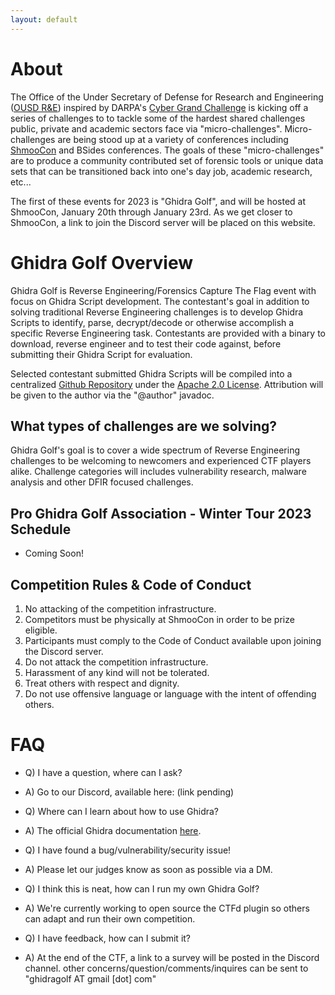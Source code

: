 ```yaml
---
layout: default
---
```


# About
The Office of the Under Secretary of Defense for Research and Engineering ([OUSD R&E](https://www.cto.mil/)) inspired by DARPA's [Cyber Grand Challenge](https://www.darpa.mil/program/cyber-grand-challenge) is kicking off a series of challenges to to tackle some of the hardest shared challenges public, private and academic sectors face via  "micro-challenges". Micro-challenges are being stood up at a variety of conferences including [ShmooCon](https://shmoocon.org/) and BSides conferences. The goals of these "micro-challenges" are to produce a community contributed set of forensic tools or unique data sets that can be transitioned back into one's day job, academic research, etc...

The first of these events for 2023 is "Ghidra Golf", and will be hosted at ShmooCon, January 20th through January 23rd.
As we get closer to ShmooCon, a link to join the Discord server will be placed on this website.

# Ghidra Golf Overview
Ghidra Golf is Reverse Engineering/Forensics Capture The Flag event with focus on Ghidra Script development.
The contestant's goal in addition to solving traditional Reverse Engineering challenges is to develop Ghidra Scripts to identify, parse, decrypt/decode or otherwise accomplish a specific Reverse Engineering task. Contestants are provided with a binary to download, reverse engineer and to test their code against, before submitting their Ghidra Script for evaluation. 

Selected contestant submitted Ghidra Scripts will be compiled into a centralized [Github Repository](https://github.com/ghidragolf/ghidra_scripts) under the [Apache 2.0 License](https://www.apache.org/licenses/LICENSE-2.0).
Attribution will be given to the author via the "@author" javadoc. 

## What types of challenges are we solving?
Ghidra Golf's goal is to cover a wide spectrum of Reverse Engineering challenges to be welcoming to newcomers and experienced CTF players alike. Challenge categories will includes vulnerability research, malware analysis and other DFIR focused challenges.

## Pro Ghidra Golf Association - Winter Tour 2023 Schedule
* Coming Soon!

## Competition Rules & Code of Conduct
1. No attacking of the competition infrastructure.
2. Competitors must be physically at ShmooCon in order to be prize eligible.
3. Participants must comply to the Code of Conduct available upon joining the Discord server.
4. Do not attack the competition infrastructure.
5. Harassment of any kind will not be tolerated.
6. Treat others with respect and dignity.
7. Do not use offensive language or language with the intent of offending others.

# FAQ
* Q) I have a question, where can I ask?
* A) Go to our Discord, available here: (link pending)

* Q) Where can I learn about how to use Ghidra?
* A) The official Ghidra documentation [here](https://github.com/NationalSecurityAgency/ghidra/tree/master/GhidraDocs/GhidraClass).

* Q) I have found a bug/vulnerability/security issue!
* A) Please let our judges know as soon as possible via a DM.

* Q) I think this is neat, how can I run my own Ghidra Golf?
* A) We're currently working to open source the CTFd plugin so others can adapt and run their own competition.

* Q) I have feedback, how can I submit it?
* A) At the end of the CTF, a link to  a survey will be posted in the Discord channel.
other concerns/question/comments/inquires can be sent to "ghidragolf AT gmail [dot] com"

